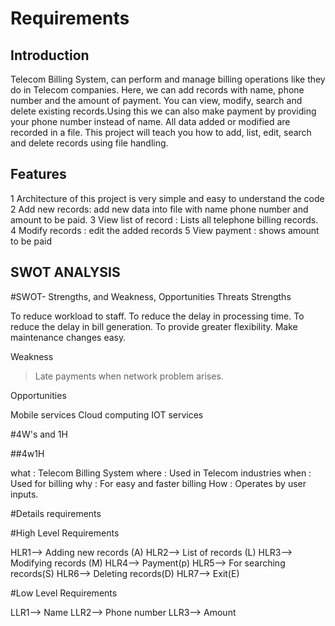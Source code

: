 # Requirements

## Introduction
Telecom Billing System, can perform and manage billing operations like they do in Telecom companies. Here, we can add records with name, phone number and the amount of payment. You can view, modify, search and delete existing records.Using this we can also make payment by providing your phone number instead of name. All data added or modified are recorded in a file. This project will teach you how to add, list, edit, search and delete records using file handling.

## Features
1 Architecture of this project is very simple and easy to understand the code
2 Add new records: add new data into file with name phone number and amount to be paid.
3 View list of record : Lists all telephone billing records.
4 Modify records : edit the added records
5 View payment : shows amount to be paid

## SWOT ANALYSIS
#SWOT- Strengths, and Weakness, Opportunities Threats
Strengths

 To reduce workload to staff.
 To reduce the delay in processing time.
 To reduce the delay in bill generation.
 To provide greater flexibility.
 Make maintenance changes easy.

Weakness
> Late payments when network problem arises.

Opportunities

Mobile services
Cloud computing
IOT services

#4W's and 1H

##4w1H

what : Telecom Billing System
where : Used in Telecom industries
when : Used for billing
why : For easy and faster billing
How : Operates by user inputs.

#Details requirements

#High Level Requirements

HLR1--> Adding new records (A)
HLR2--> List of records (L)
HLR3--> Modifying records (M)
HLR4--> Payment(p)
HLR5--> For searching records(S)
HLR6--> Deleting records(D)
HLR7--> Exit(E)

#Low Level Requirements

LLR1--> Name 
LLR2--> Phone number
LLR3--> Amount
